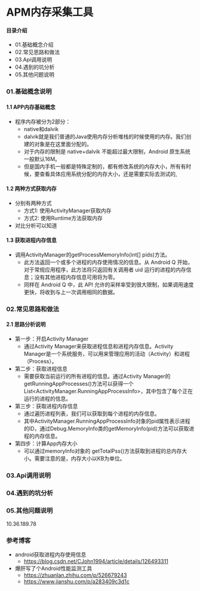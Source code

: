 # APM内存采集工具
#### 目录介绍
- 01.基础概念介绍
- 02.常见思路和做法
- 03.Api调用说明
- 04.遇到的坑分析
- 05.其他问题说明



### 01.基础概念说明
#### 1.1 APP内存基础概念
- 程序内存被分为2部分：
    - native和dalvik
    - dalvik就是我们普通的Java使用内存分析堆栈的时候使用的内存。我们创建的对象是在这里面分配的。
    - 对于内存的限制是 native+dalvik 不能超过最大限制，Android 原生系统一般默认16M。
    - 但是国内手机一般都是特殊定制的，都有修改系统的内存大小，所有有时候，要查看具体应用系统分配的内存大小，还是需要实际去测试的,


#### 1.2 两种方式获取内存
- 分别有两种方式
    - 方式1: 使用ActivityManager获取内存
    - 方式2: 使用Runtime方法获取内存
- 对比分析可以知道



#### 1.3 获取进程内存信息
- 调用ActivityManager的getProcessMemoryInfo(int[] pids)方法。
    - 此方法返回一个或多个进程的内存使用情况的信息。从 Android Q 开始，对于常规应用程序，此方法将只返回有关调用者 uid 运行的进程的内存信息；没有其他进程内存信息可用将为零。
    - 同样在 Android Q 中，此 API 允许的采样率受到很大限制，如果调用速度更快，将收到与上一次调用相同的数据。





### 02.常见思路和做法
#### 2.1 思路分析说明
- 第一步：开启Activity Manager
    - 通过Activity Manager来获取进程信息和进程内存信息。Activity Manager是一个系统服务，可以用来管理应用的活动（Activity）和进程（Process）。
- 第二步：获取进程信息
    - 需要获取当前运行的所有进程的信息。通过Activity Manager的getRunningAppProcesses()方法可以获得一个List<ActivityManager.RunningAppProcessInfo>，其中包含了每个正在运行的进程的信息。
- 第三步：获取进程内存信息
    - 通过遍历进程列表，我们可以获取到每个进程的内存信息。
    - 其中ActivityManager.RunningAppProcessInfo对象的pid属性表示进程的ID，通过Debug.MemoryInfo类的getMemoryInfo(pid)方法可以获取进程的内存信息。
- 第四步：计算App内存大小
    - 可以通过memoryInfo对象的 getTotalPss()方法获取到进程的总内存大小。需要注意的是，内存大小以KB为单位。







### 03.Api调用说明



### 04.遇到的坑分析


### 05.其他问题说明

10.36.189.78

### 参考博客
- android获取进程内存使用信息
  - https://blog.csdn.net/CJohn1994/article/details/126493311
- 爆肝写了个Android性能监测工具
  - https://zhuanlan.zhihu.com/p/526679243
  - https://www.jianshu.com/p/a283409c3d1c
